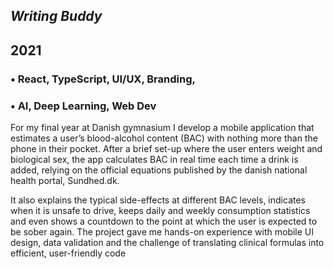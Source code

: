 



## *Writing Buddy*
## 2021

### • React, TypeScript, UI/UX, Branding,
### • AI, Deep Learning, Web Dev
For my final year at Danish gymnasium I develop a mobile application 
that estimates a user’s blood-alcohol content (BAC) with nothing more than the 
phone in their pocket. After a brief set-up where the user enters weight and biological sex, 
the app calculates BAC in real time each time a drink is added, relying on the official equations 
published by the danish national health portal, Sundhed.dk. 

It also explains the typical side-effects at 
different BAC levels, indicates when it is unsafe to drive, keeps daily and weekly consumption 
statistics and even shows a countdown to the point at which the user is expected to be sober again. 
The project gave me hands-on experience with mobile UI design, data validation and the challenge of 
translating clinical formulas into efficient, user-friendly code